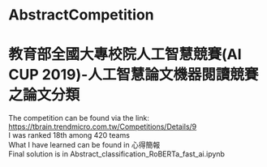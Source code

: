 # AbstractCompetition
# 教育部全國大專校院人工智慧競賽(AI CUP 2019)-人工智慧論文機器閱讀競賽之論文分類
The competition can be found via the link:</br>
https://tbrain.trendmicro.com.tw/Competitions/Details/9 </br>
I was ranked 18th among 420 teams </br>
What I have learned can be found in 心得簡報</br>
Final solution is in Abstract_classification_RoBERTa_fast_ai.ipynb </br>

